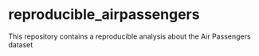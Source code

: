 # reproducible_airpassengers
This repository contains a reproducible analysis about the Air Passengers dataset
